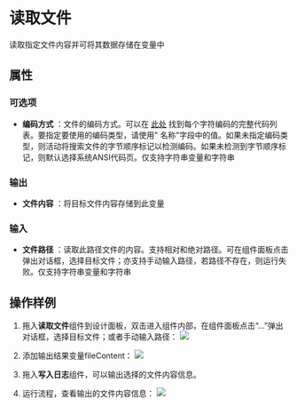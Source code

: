 # 读取文件

读取指定文件内容并可将其数据存储在变量中

## 属性

### 可选项
- **编码方式** ：文件的编码方式。可以在 [此处](../../Appendix/Encoding.md?_v=v2020.4) 找到每个字符编码的完整代码列表。要指定要使用的编码类型，请使用&quot; 名称&quot;字段中的值。如果未指定编码类型，则活动将搜索文件的字节顺序标记以检测编码。如果未检测到字节顺序标记，则默认选择系统ANSI代码页。仅支持字符串变量和字符串

### 输出

- **文件内容** ：将目标文件内容存储到此变量

### 输入

- **文件路径** ：读取此路径文件的内容。支持相对和绝对路径。可在组件面板点击弹出对话框，选择目标文件；亦支持手动输入路径，若路径不存在，则运行失败。仅支持字符串变量和字符串

## 操作样例
1. 拖入**读取文件**组件到设计面板，双击进入组件内部，在组件面板点击“...”弹出对话框，选择目标文件；或者手动输入路径：
![](https://docimages.blob.core.chinacloudapi.cn/images/Activities/readFile-1.png)

2. 添加输出结果变量fileContent：
![](https://docimages.blob.core.chinacloudapi.cn/images/Activities/readFile-2.png)

3. 拖入**写入日志**组件，可以输出选择的文件内容信息。

4. 运行流程，查看输出的文件内容信息：
![](https://docimages.blob.core.chinacloudapi.cn/images/Activities/readFile-3.png)

